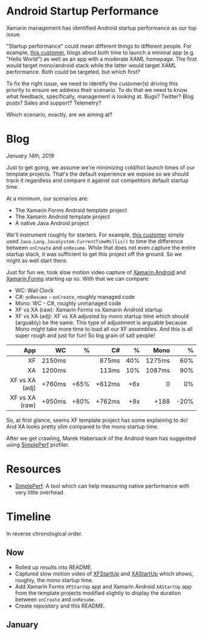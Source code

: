 # Android Startup Performance
Xamarin management has identified Android startup performance as our top issue. 

"Startup performance" could mean different things to different people. For example, [this customer][1], blogs about both time to launch a minimal app (e.g. "Hello World") as well as an app with a moderate XAML homepage. The first would target mono/android stack while the latter would target XAML performance. Both could be targeted, but which first? 

To fix the right issue, we need to identify the customer(s) driving this priority to ensure we address their scenario. To do that we need to know what feedback, specifically, management is looking at. Bugs? Twitter? Blog posts? Sales and support? Telemetry? 

Which scenario, exactly, are we aiming at?
# Blog
_January 14th, 2019_

Just to get going, we assume we're minimizing cold/hot launch times of our template projects. That's the default experience we expose so we should track it regardless and compare it against out competitors default startup time.

At a minimum, our scenarios are: 
* The Xamarin Forms Android template project
* The Xamarin Android template project
* A native Java Android project

We'll instrument roughly for starters. For example, [this customer][1] simply used `Java.Lang.JavaSystem.CurrentTimeMillis()` to time the difference between `onCreate` and `onResume`. While that does not even capture the entire startup stack, it was sufficient to get this project off the ground. So we might as well start there. 

Just for fun we, took slow motion video capture of [Xamarin.Android][XAStartUp] and [Xamarin.Forms][XFStartUp] starting up so. With that we can compare:
* WC: Wall Clock
* C#: `onResume` - `onCreate`, roughly managed code
* Mono: WC - C#, roughly unmanaged code
* XF vs XA (raw): Xamarin Forms vs Xamarin Android startup
* XF vs XA (adj): XF vs XA adjusted by mono startup time which should (arguably) be the same. This type of adjustment is arguable because Mono might take more time to load all our XF assemblies. And this is all super rough and just for fun! So big grain of salt people!

|App|WC|%|C#|%|Mono|%
|---:|---:|---:|---:|---:|---:|---:|
|XF|2150ms| |875ms| 40%|1275ms| 60%|
|XA|1200ms| |113ms| 10%|1087ms| 90%|
|XF vs XA (adj)|+760ms| +65%|+612ms| +6x|0| 0%|
|XF vs XA (raw)|+950ms| +80%|+762ms| +8x|+188| -20%|


So, at first glance, seems XF template project has some explaining to do! And XA looks pretty slim compared to the mono startup time. 

After we get crawling, Marek Habersack of the Android team has suggested using [SimplePerf][SimplePerf] profiler. 

# Resources
* [SimplePerf][SimplePerf]: A tool which can help measuring native performance with very little overhead.

# Timeline
In reverse chronological order.
## Now
* Rolled up results into README.
* Captured slow motion video of [XFStartUp][XFStartUp] and [XAStartUp][XAStartup] which shows, roughly, the mono startup time.
* Add Xamarin Forms `XFStartUp` app and Xamarin Android `XAStartUp` app from the template projects modified slightly to display the duration between `onCreate` and `onResume`.
* Create repository and this README.
## January


[1]: https://programistologia.pl/2019/01/03/en-what-bothers-xamarin-developers-part-3/
[SimplePerf]: https://android.googlesource.com/platform/system/extras/+/master/simpleperf/doc/README.md
[XAStartUp]: https://m.youtube.com/watch?v=G9ylTGtsy5s
[XFStartUp]: https://www.youtube.com/watch?v=cKz8KDs1NAA